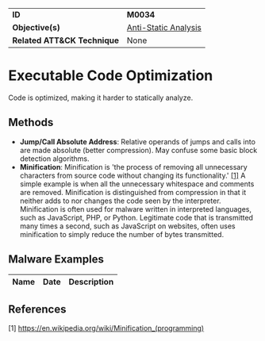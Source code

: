 |||
|---------|------------------------|
|**ID**|**M0034**|
|**Objective(s)**| [Anti-Static Analysis](https://github.com/MBCProject/mbc-markdown/tree/master/anti-static-analysis)|
|**Related ATT&CK Technique**|None|


Executable Code Optimization
============================
Code is optimized, making it harder to statically analyze.

Methods
-------
* **Jump/Call Absolute Address**: Relative operands of jumps and calls into are made absolute (better compression). May confuse some basic block detection algorithms.
* **Minification**: Minification is 'the process of removing all unnecessary characters from source code without changing its functionality.' [[1]](#1) A simple example is when all the unnecessary whitespace and comments are removed. Minification is distinguished from compression in that it neither adds to nor changes the code seen by the interpreter. Minification is often used for malware written in interpreted languages, such as JavaScript, PHP, or Python. Legitimate code that is transmitted many times a second, such as JavaScript on websites, often uses minification to simply reduce the number of bytes transmitted.
   
Malware Examples
----------------
|Name|Date|Description|
|-----------------------------|--------|-----------------------------|

References
----------
<a name="1">[1]</a> https://en.wikipedia.org/wiki/Minification_(programming)